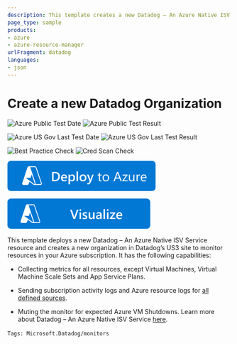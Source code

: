 ```yaml
---
description: This template creates a new Datadog – An Azure Native ISV Service resource and a Datadog organization to monitor resources in your subscription.
page_type: sample
products:
- azure
- azure-resource-manager
urlFragment: datadog
languages:
- json
---
```

# Create a new Datadog Organization

![Azure Public Test Date](https://azurequickstartsservice.blob.core.windows.net/badges/quickstarts/microsoft.datadog/datadog/PublicLastTestDate.svg)
![Azure Public Test Result](https://azurequickstartsservice.blob.core.windows.net/badges/quickstarts/microsoft.datadog/datadog/PublicDeployment.svg)

![Azure US Gov Last Test Date](https://azurequickstartsservice.blob.core.windows.net/badges/quickstarts/microsoft.datadog/datadog/FairfaxLastTestDate.svg)
![Azure US Gov Last Test Result](https://azurequickstartsservice.blob.core.windows.net/badges/quickstarts/microsoft.datadog/datadog/FairfaxDeployment.svg)

![Best Practice Check](https://azurequickstartsservice.blob.core.windows.net/badges/quickstarts/microsoft.datadog/datadog/BestPracticeResult.svg)
![Cred Scan Check](https://azurequickstartsservice.blob.core.windows.net/badges/quickstarts/microsoft.datadog/datadog/CredScanResult.svg)

[![Deploy To Azure](https://raw.githubusercontent.com/Azure/azure-quickstart-templates/master/1-CONTRIBUTION-GUIDE/images/deploytoazure.svg?sanitize=true)](https://portal.azure.com/#create/Microsoft.Template/uri/https%3A%2F%2Fraw.githubusercontent.com%2FAzure%2Fazure-quickstart-templates%2Fmaster%2Fquickstarts%2Fmicrosoft.datadog%2Fdatadog%2Fazuredeploy.json/createUIDefinitionUri/https%3A%2F%2Fraw.githubusercontent.com%2FAzure%2Fazure-quickstart-templates%2Fmaster%2Fquickstarts%2Fmicrosoft.datadog%2Fdatadog%2FcreateUiDefinition.json)

[![Visualize](https://raw.githubusercontent.com/Azure/azure-quickstart-templates/master/1-CONTRIBUTION-GUIDE/images/visualizebutton.svg?sanitize=true)](http://armviz.io/#/?load=https%3A%2F%2Fraw.githubusercontent.com%2FAzure%2Fazure-quickstart-templates%2Fmaster%2Fquickstarts%2Fmicrosoft.datadog%2Fdatadog%2Fazuredeploy.json)

This template deploys a new Datadog – An Azure Native ISV Service resource and creates a new organization in Datadog’s US3 site to monitor resources in your Azure subscription. It has the following capabilities:

- Collecting metrics for all resources, except Virtual Machines, Virtual Machine Scale Sets and App Service Plans.

- Sending subscription activity logs and Azure resource logs for [all defined sources](https://learn.microsoft.com/en-us/azure/azure-monitor/essentials/resource-logs-categories?WT.mc_id=Portal-Azure_Marketplace_Datadog).

- Muting the monitor for expected Azure VM Shutdowns. Learn more about Datadog – An Azure Native ISV Service [here](https://aka.ms/ANIS/Datadog/Docs).

`Tags: Microsoft.Datadog/monitors`
